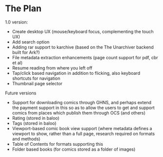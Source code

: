 # The Plan

1.0 version:


* Create desktop UX (mouse/keyboard focus, complementing the touch UX)
* Add search option
* Adding rar support to karchive (based on the The Unarchiver backend built for Ark?)
* File metadata extraction enhancements (page count support for pdf, cbr et al)
* Resume reading from where you left off
* Tap/click based navigation in addition to flicking, also keyboard shortcuts for navigation
* Thumbnail page selector





Future versions

* Support for downloading comics through GHNS, and perhaps extend the payment support in this so as to allow the users to get and support comics from places which publish them through OCS (and others)
* Rating (stored in baloo)
* Tags (stored in baloo)
* Viewport-based comic book view support (where metadata defines a viewport to show, rather than a full page, research required on formats and methods)
* Table of Contents for formats supporting this
* Folder based books (for comics stored as a folder of images)

